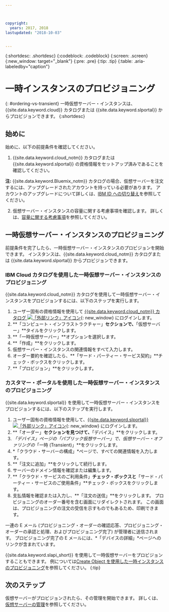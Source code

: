 ```yaml
---



copyright:
  years: 2017, 2018
lastupdated: "2018-10-03"


---
```


{:shortdesc: .shortdesc}
{:codeblock: .codeblock}
{:screen: .screen}
{:new_window: target="_blank"}
{:pre: .pre}
{:tip: .tip}
{:table: .aria-labeledby="caption"}

# 一時インスタンスのプロビジョニング
{: #ordering-vs-transient}
一時仮想サーバー・インスタンスは、{{site.data.keyword.cloud}} カタログまたは {{site.data.keyword.slportal}} からプロビジョンできます。
{:shortdesc}

## 始めに
始めに、以下の前提条件を確認してください。

  1. {{site.data.keyword.cloud_notm}} カタログまたは {{site.data.keyword.slportal}} の資格情報をセットアップ済みであることを確認してください。
  
  **注:** {{site.data.keyword.Bluemix_notm}} カタログの場合、仮想サーバーを注文するには、アップグレードされたアカウントを持っている必要があります。 アカウントのアップグレードについて詳しくは、[IBM ID への切り替え](https://console.bluemix.net/docs/admin/softlayerlink.html)を参照してください。

  2. 仮想サーバー・インスタンスの容量に関する考慮事項を確認します。 詳しくは、[容量に関する考慮事項](ts_capacity_bp.html)を参照してください。

## 一時仮想サーバー・インスタンスのプロビジョニング 
前提条件を完了したら、一時仮想サーバー・インスタンスのプロビジョンを開始できます。 インスタンスは、{{site.data.keyword.cloud_notm}} カタログまたは {{site.data.keyword.slportal}} からプロビジョンできます。

### IBM Cloud カタログを使用した一時仮想サーバー・インスタンスのプロビジョニング
{{site.data.keyword.cloud_notm}} カタログを使用して一時仮想サーバー・インスタンスをプロビジョンするには、以下のステップを実行します。

  1. ユーザー固有の資格情報を使用して [{{site.data.keyword.cloud_notm}} カタログ ![「外部リンク」アイコン](../icons/launch-glyph.svg "「外部リンク」アイコン")](https://console.bluemix.net/catalog/){: new_window} にログインします。  
  2. **「コンピュート・インフラストラクチャー」**セクションで、**「仮想サーバー」**タイルをクリックします。
  3. **「一時仮想サーバー」**オプションを選択します。
  4. **「作成」**をクリックします。
  5. 仮想サーバー・インスタンスの関連情報をすべて入力します。
  6. オーダー要約を確認したら、**「サード・パーティー・サービス契約」**チェック・ボックスをクリックします。
  7. **「プロビジョン」**をクリックします。
  
### カスタマー・ポータルを使用した一時仮想サーバー・インスタンスのプロビジョニング
{{site.data.keyword.slportal}} を使用して一時仮想サーバー・インスタンスをプロビジョンするには、以下のステップを実行します。

  1. ユーザー固有の資格情報を使用して、[{{site.data.keyword.slportal}} ![「外部リンク」アイコン](../icons/launch-glyph.svg "「外部リンク」アイコン")](https://control.softlayer.com/){: new_window} にログインします。
  2. **「オーダー」**セクションを見つけて、**「デバイス」**をクリックします。
  3. *「デバイス」*ページの*「パブリック仮想サーバー」*で、仮想サーバー・オファリングの**「一時 (Transient)」**をクリックします。
  4. *「クラウド・サーバーの構成」*ページで、すべての関連情報を入力します。
  5. **「注文に追加」**をクリックして続行します。
  6. サーバーのドメイン情報を確認または編集します。
  7. **「クラウド・サービスのご利用条件」**チェック・ボックスと**「サード・パーティー・サービスのご使用条件」**チェック・ボックスをクリックします。
  8. 支払情報を確認または入力し、**「注文の送信」**をクリックします。 プロビジョニングのオーダー番号を含む画面にリダイレクトされます。 この画面は、プロビジョニングの注文の受信を示すものでもあるため、印刷できます。

 一連の E メール (プロビジョニング・オーダーの確認応答、プロビジョニング・オーダーの承認と処理、およびプロビジョニング完了) が管理者に送信されます。 プロビジョニング完了の E メールには、*「デバイスの詳細」*ページへのリンクが含まれています。

{{site.data.keyword.slapi_short}} を使用して一時仮想サーバーをプロビジョンすることもできます。 例については[Create Object を使用した一時インスタンスのプロビジョニング](../vsi/vsi_provision_api.html#api-rest-transient)を参照してください。
{:tip}

## 次のステップ
仮想サーバーがプロビジョンされたら、その管理を開始できます。 詳しくは、[仮想サーバーの管理](../vsi/vsi_managing.html)を参照してください。
